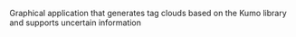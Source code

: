 Graphical application that generates tag clouds based on the Kumo library and supports uncertain information
